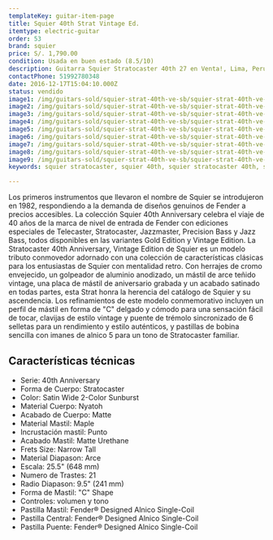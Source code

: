 ```yaml
---
templateKey: guitar-item-page
title: Squier 40th Strat Vintage Ed.
itemtype: electric-guitar
order: 53
brand: squier
price: S/. 1,790.00
condition: Usada en buen estado (8.5/10)
description: Guitarra Squier Stratocaster 40th 27 en Venta!, Lima, Peru
contactPhone: 51992780348
date: 2016-12-17T15:04:10.000Z
status: vendido
image1: /img/guitars-sold/squier-strat-40th-ve-sb/squier-strat-40th-ve-01-sold.jpg
image2: /img/guitars-sold/squier-strat-40th-ve-sb/squier-strat-40th-ve-02-sold.jpg
image3: /img/guitars-sold/squier-strat-40th-ve-sb/squier-strat-40th-ve-03-sold.jpg
image4: /img/guitars-sold/squier-strat-40th-ve-sb/squier-strat-40th-ve-04-sold.jpg
image5: /img/guitars-sold/squier-strat-40th-ve-sb/squier-strat-40th-ve-05-sold.jpg
image6: /img/guitars-sold/squier-strat-40th-ve-sb/squier-strat-40th-ve-06-sold.jpg
image7: /img/guitars-sold/squier-strat-40th-ve-sb/squier-strat-40th-ve-07-sold.jpg
image8: /img/guitars-sold/squier-strat-40th-ve-sb/squier-strat-40th-ve-08-sold.jpg
image9: /img/guitars-sold/squier-strat-40th-ve-sb/squier-strat-40th-ve-09-sold.jpg
keywords: squier stratocaster, squier 40th, squier stratocaster 40th, squier stratocaster 40th Vintage

---
```

Los primeros instrumentos que llevaron el nombre de Squier se introdujeron en 1982, respondiendo a la demanda de diseños genuinos de Fender a precios accesibles. La colección Squier 40th Anniversary celebra el viaje de 40 años de la marca de nivel de entrada de Fender con ediciones especiales de Telecaster, Stratocaster, Jazzmaster, Precision Bass y Jazz Bass, todos disponibles en las variantes Gold Edition y Vintage Edition. La Stratocaster 40th Anniversary, Vintage Edition de Squier es un modelo tributo conmovedor adornado con una colección de características clásicas para los entusiastas de Squier con mentalidad retro. Con herrajes de cromo envejecido, un golpeador de aluminio anodizado, un mástil de arce teñido vintage, una placa de mástil de aniversario grabada y un acabado satinado en todas partes, esta Strat honra la herencia del catálogo de Squier y su ascendencia. Los refinamientos de este modelo conmemorativo incluyen un perfil de mástil en forma de "C" delgado y cómodo para una sensación fácil de tocar, clavijas de estilo vintage y puente de trémolo sincronizado de 6 selletas para un rendimiento y estilo auténticos, y pastillas de bobina sencilla con imanes de alnico 5 para un tono de Stratocaster familiar.

## Características técnicas

* Serie: 40th Anniversary
* Forma de Cuerpo: Stratocaster
* Color: Satin Wide 2-Color Sunburst
* Material Cuerpo: Nyatoh
* Acabado de Cuerpo: Matte
* Material Mastil: Maple
* Incrustación mastil: Punto
* Acabado Mastil: Matte Urethane
* Frets Size: Narrow Tall
* Material Diapason: Arce
* Escala: 25.5" (648 mm)
* Numero de Trastes: 21
* Radio Diapason: 9.5" (241 mm)
* Forma de Mastil: "C" Shape
* Controles: volumen y tono
* Pastilla Mastil: Fender® Designed Alnico Single-Coil
* Pastilla Central: Fender® Designed Alnico Single-Coil
* Pastilla Puente: Fender® Designed Alnico Single-Coil